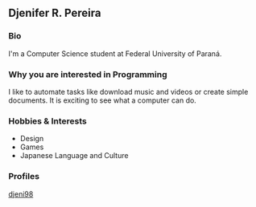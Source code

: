 ## Djenifer R. Pereira

### Bio
I'm a Computer Science student at Federal University of Paraná.

### Why you are interested in Programming
I like to automate tasks like download music and videos or create simple documents.
It is exciting to see what a computer can do.

### Hobbies & Interests
* Design
* Games
* Japanese Language and Culture

### Profiles
[djeni98](https://github.com/djeni98)

